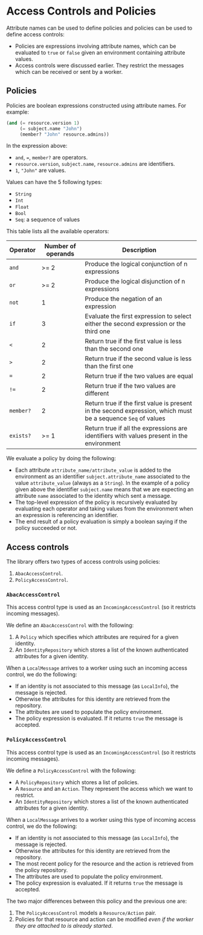 # Access Controls and Policies

Attribute names can be used to define policies and policies can be used to define access controls:

* Policies are expressions involving attribute names, which can be evaluated to `true` or `false` given an environment containing attribute values.
* Access controls were discussed earlier. They restrict the messages which can be received or sent by a worker.

## Policies

Policies are boolean expressions constructed using attribute names. For example:

```scheme
(and (= resource.version 1)
     (= subject.name "John")
     (member? "John" resource.admins))
```

In the expression above:

* `and`, `=`, `member?` are operators.
* `resource.version`, `subject.name`, `resource.admins` are identifiers.
* `1`, `"John"` are values.

Values can have the 5 following types:

* `String`
* `Int`
* `Float`
* `Bool`
* `Seq`: a sequence of values

This table lists all the available operators:

| Operator  | Number of operands | Description                                                                                                  |
| --------- | ------------------ | ------------------------------------------------------------------------------------------------------------ |
| `and`     | >= 2               | Produce the logical conjunction of n expressions                                                             |
| `or`      | >= 2               | Produce the logical disjunction of n expressions                                                             |
| `not`     | 1                  | Produce the negation of an expression                                                                        |
| `if`      | 3                  | Evaluate the first expression to select either the second expression or the third one                        |
| `<`       | 2                  | Return true if the first value is less than the second one                                                   |
| `>`       | 2                  | Return true if the second value is less than the first one                                                   |
| `=`       | 2                  | Return true if the two values are equal                                                                      |
| `!=`      | 2                  | Return true if the two values are different                                                                  |
| `member?` | 2                  | Return true if the first value is present in the second expression, which must be a sequence `Seq` of values |
| `exists?` | >= 1               | Return true if all the expressions are identifiers with values present in the environment                    |

We evaluate a policy by doing the following:

* Each attribute `attribute_name/attribute_value` is added to the environment as an identifier `subject.attribute_name` associated to the value `attribute_value` (always as a `String`). In the example of a policy given above the identifier `subject.name` means that we are expecting an attribute `name` associated to the identity which sent a message.
* The top-level expression of the policy is recursively evaluated by evaluating each operator and taking values from the environment when an expression is referencing an identifier.
* The end result of a policy evaluation is simply a boolean saying if the policy succeeded or not.

## Access controls

The library offers two types of access controls using policies:

1. `AbacAccessControl`.
2. `PolicyAccessControl`.

### `AbacAccessControl`

This access control type is used as an `IncomingAccessControl` (so it restricts incoming messages).

We define an `AbacAccessControl` with the following:

1. A `Policy` which specifies which attributes are required for a given identity.
2. An `IdentityRepository` which stores a list of the known authenticated attributes for a given identity.

When a `LocalMessage` arrives to a worker using such an incoming access control, we do the following:

* If an identity is not associated to this message (as `LocalInfo`), the message is rejected.
* Otherwise the attributes for this identity are retrieved from the repository.
* The attributes are used to populate the policy environment.
* The policy expression is evaluated. If it returns `true` the message is accepted.

### `PolicyAccessControl`

This access control type is used as an `IncomingAccessControl` (so it restricts incoming messages).

We define a `PolicyAccessControl` with the following:

* A `PolicyRepository` which stores a list of policies.
* A `Resource` and an `Action`. They represent the access which we want to restrict.
* An `IdentityRepository` which stores a list of the known authenticated attributes for a given identity.

When a `LocalMessage` arrives to a worker using this type of incoming access control, we do the following:

* If an identity is not associated to this message (as `LocalInfo`), the message is rejected.
* Otherwise the attributes for this identity are retrieved from the repository.
* The most recent policy for the resource and the action is retrieved from the policy repository.
* The attributes are used to populate the policy environment.
* The policy expression is evaluated. If it returns `true` the message is accepted.

The two major differences between this policy and the previous one are:

1. The `PolicyAccessControl` models a `Resource/Action` pair.
2. Policies for that resource and action can be modified _even if the worker they are attached to is already started_.
